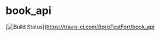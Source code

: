 # book_api
[![Build Status](https://travis-ci.com/BorisTestFort/book_api.svg?branch=main)](https://travis-ci.com/BorisTestFort/book_api
